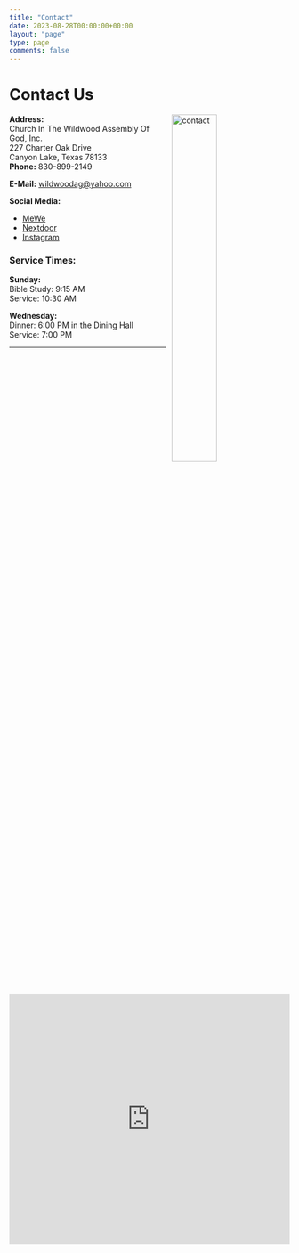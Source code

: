 ```yaml
---
title: "Contact"
date: 2023-08-28T00:00:00+00:00
layout: "page"
type: page
comments: false
---
```


# Contact Us


<img alt="contact" src="/img/Contact.png" style="width: 40%; float: right; margin: 0 10px 20px 10px;">

**Address:**<br>
Church In The Wildwood Assembly Of God, Inc.<br>
227 Charter Oak Drive<br>
Canyon Lake, Texas 78133<br>
**Phone:** 830-899-2149

**E-Mail:** wildwoodag@yahoo.com

**Social Media:**

- [MeWe](https://mewe.com/i/wildwoodassembly)
- [Nextdoor](https://nextdoor.com/pages/church-in-the-wildwood-assembly-of-god-canyon-lake-tx/)
- [Instagram](https://www.instagram.com/wildwoodassemblycanyonlake/)

### Service Times:

**Sunday:**<br>
Bible Study: 9:15 AM<br>
Service: 10:30 AM

**Wednesday:**<br>
Dinner: 6:00 PM in the Dining Hall<br>
Service: 7:00 PM

<hr>

<iframe src="https://www.google.com/maps/embed?pb=!1m18!1m12!1m3!1d4760.43977184077!2d-98.24970147546678!3d29.83540784247989!2m3!1f0!2f0!3f0!3m2!1i1024!2i768!4f13.1!3m3!1m2!1s0x865c9c438d3f3315%3A0xa308a4af0a430fa3!2sChurch%20In%20the%20Wildwood%20Assembly!5e0!3m2!1sen!2sus!4v1693251391775!5m2!1sen!2sus" width="600" height="450" style="width: 100%; border:0;" allowfullscreen="" loading="lazy" referrerpolicy="no-referrer-when-downgrade"></iframe>
